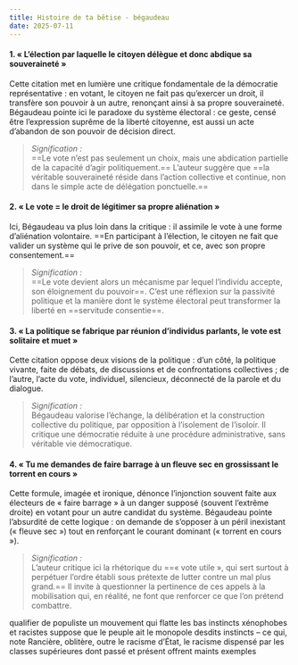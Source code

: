 ```yaml
---
title: Histoire de ta bêtise - bégaudeau
date: 2025-07-11
---
```



#### 1. « L’élection par laquelle le citoyen délègue et donc abdique sa souveraineté »

Cette citation met en lumière une critique fondamentale de la démocratie représentative : en votant, le citoyen ne fait pas qu’exercer un droit, il transfère son pouvoir à un autre, renonçant ainsi à sa propre souveraineté. Bégaudeau pointe ici le paradoxe du système électoral : ce geste, censé être l’expression suprême de la liberté citoyenne, est aussi un acte d’abandon de son pouvoir de décision direct.

> _Signification :_  
> ==Le vote n’est pas seulement un choix, mais une abdication partielle de la capacité d’agir politiquement.== L’auteur suggère que ==la véritable souveraineté réside dans l’action collective et continue, non dans le simple acte de délégation ponctuelle.==

#### 2. « Le vote = le droit de légitimer sa propre aliénation »

Ici, Bégaudeau va plus loin dans la critique : il assimile le vote à une forme d’aliénation volontaire. ==En participant à l’élection, le citoyen ne fait que valider un système qui le prive de son pouvoir, et ce, avec son propre consentement.==

> _Signification :_  
> ==Le vote devient alors un mécanisme par lequel l’individu accepte, son éloignement du pouvoir==. C’est une réflexion sur la passivité politique et la manière dont le système électoral peut transformer la liberté en ==servitude consentie==.

#### 3. « La politique se fabrique par réunion d’individus parlants, le vote est solitaire et muet »

Cette citation oppose deux visions de la politique : d’un côté, la politique vivante, faite de débats, de discussions et de confrontations collectives ; de l’autre, l’acte du vote, individuel, silencieux, déconnecté de la parole et du dialogue.

> _Signification :_  
> Bégaudeau valorise l’échange, la délibération et la construction collective du politique, par opposition à l’isolement de l’isoloir. Il critique une démocratie réduite à une procédure administrative, sans véritable vie démocratique.

#### 4. « Tu me demandes de faire barrage à un fleuve sec en grossissant le torrent en cours »

Cette formule, imagée et ironique, dénonce l’injonction souvent faite aux électeurs de « faire barrage » à un danger supposé (souvent l’extrême droite) en votant pour un autre candidat du système. Bégaudeau pointe l’absurdité de cette logique : on demande de s’opposer à un péril inexistant (« fleuve sec ») tout en renforçant le courant dominant (« torrent en cours »).

> _Signification :_  
> L’auteur critique ici la rhétorique du ==« vote utile », qui sert surtout à perpétuer l’ordre établi sous prétexte de lutter contre un mal plus grand.== Il invite à questionner la pertinence de ces appels à la mobilisation qui, en réalité, ne font que renforcer ce que l’on prétend combattre.


qualifier de populiste un mouvement qui flatte les bas instincts xénophobes et racistes suppose que le peuple ait le monopole desdits instincts – ce qui, note Rancière, oblitère, outre le racisme d’État, le racisme dispensé par les classes supérieures dont passé et présent offrent maints exemples 

